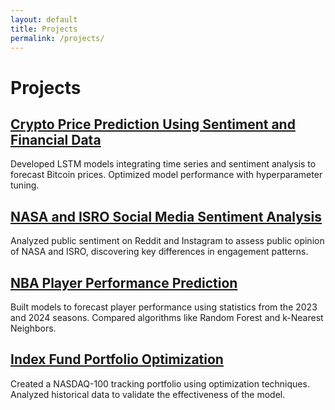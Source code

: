 ```yaml
---
layout: default
title: Projects
permalink: /projects/
---
```


# Projects

## [Crypto Price Prediction Using Sentiment and Financial Data](https://github.com/gayathreegopi/crypto-price-prediction)
Developed LSTM models integrating time series and sentiment analysis to forecast Bitcoin prices. Optimized model performance with hyperparameter tuning.

## [NASA and ISRO Social Media Sentiment Analysis](https://github.com/gayathreegopi/nasa-isro-sentiment-analysis)
Analyzed public sentiment on Reddit and Instagram to assess public opinion of NASA and ISRO, discovering key differences in engagement patterns.

## [NBA Player Performance Prediction](https://github.com/gayathreegopi/nba-performance-prediction)
Built models to forecast player performance using statistics from the 2023 and 2024 seasons. Compared algorithms like Random Forest and k-Nearest Neighbors.

## [Index Fund Portfolio Optimization](https://github.com/gayathreegopi/nasdaq100-portfolio-optimization)
Created a NASDAQ-100 tracking portfolio using optimization techniques. Analyzed historical data to validate the effectiveness of the model.
